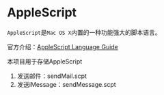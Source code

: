 
# AppleScript

`AppleScript`是`Mac OS X`内置的一种功能强大的脚本语言。

官方介绍：[AppleScript Language Guide](https://note.youdao.com/)

本项目用于存储AppleScript

1. 发送邮件：sendMail.scpt
2. 发送iMessage：sendMessage.scpt
